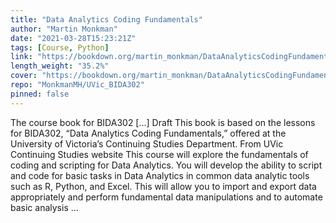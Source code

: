 ```yaml
---
title: "Data Analytics Coding Fundamentals"
author: "Martin Monkman"
date: "2021-03-28T15:23:21Z"
tags: [Course, Python]
link: "https://bookdown.org/martin_monkman/DataAnalyticsCodingFundamentals/"
length_weight: "35.2%"
cover: "https://bookdown.org/martin_monkman/DataAnalyticsCodingFundamentals/BIDA302_hex_400.jpg"
repo: "MonkmanMH/UVic_BIDA302"
pinned: false
---
```


The course book for BIDA302 [...] Draft This book is based on the lessons for BIDA302, “Data Analytics Coding Fundamentals,” offered at the University of Victoria’s Continuing Studies Department. From UVic Continuing Studies website This course will explore the fundamentals of coding and scripting for Data Analytics. You will develop the ability to script and code for basic tasks in Data Analytics in common data analytic tools such as R, Python, and Excel. This will allow you to import and export data appropriately and perform fundamental data manipulations and to automate basic analysis ...
